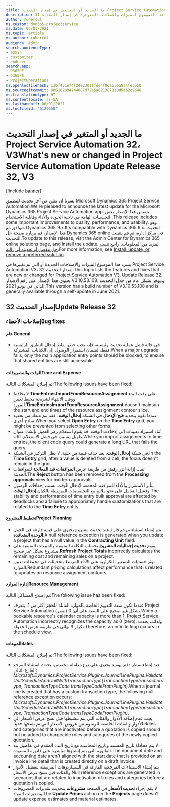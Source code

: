 ```yaml
---
title: ما الجديد أو المتغير في إصدار التحديث Project Service Automation 32، V3
description: يسرد هذا الموضوع الميزات والإصلاحات المتوفرة في إصدار التحديث 31 Project Service Automation، V3.
author: ruhercul
ms.custom: dyn365-projectservice
ms.date: 06/01/2021
ms.topic: article
ms.author: ruhercul
audience: Admin
search.audienceType:
- admin
- customizer
- enduser
search.app:
- D365CE
- D365PS
- ProjectOperations
ms.openlocfilehash: 11bf451ef4f24e2301ffde4f86a556a8a4fe30b0
ms.sourcegitcommit: 886102894244887d72e5a6213071e8d8a52c9d48
ms.translationtype: HT
ms.contentlocale: ar-SA
ms.lasthandoff: 06/01/2021
ms.locfileid: "6129650"
---
```

# <a name="whats-new-or-changed-in-project-service-automation-update-release-32-v3"></a><span data-ttu-id="6920e-103">ما الجديد أو المتغير في إصدار التحديث Project Service Automation 32، V3</span><span class="sxs-lookup"><span data-stu-id="6920e-103">What's new or changed in Project Service Automation Update Release 32, V3</span></span>

[!include [banner](../includes/psa-now-project-operations.md)]

<span data-ttu-id="6920e-104">يسرنا أن نعلن عن آخر تحديث للتطبيق Microsoft Dynamics 365 Project Service Automation.</span><span class="sxs-lookup"><span data-stu-id="6920e-104">We're pleased to announce the latest update for the Microsoft Dynamics 365 Project Service Automation app.</span></span> <span data-ttu-id="6920e-105">يتضمن هذا الإصدار بعض التحسينات الهامة من ناحية الجودة والأداء وقابلية الاستخدام.</span><span class="sxs-lookup"><span data-stu-id="6920e-105">This release includes some important improvements to quality, performance, and usability.</span></span> <span data-ttu-id="6920e-106">وهو متوافق مع Dynamics 365 9.x.</span><span class="sxs-lookup"><span data-stu-id="6920e-106">It's compatible with Dynamics 365 9.x.</span></span> <span data-ttu-id="6920e-107">لتحديث هذا الإصدار، قم بزيارة صفحة حل Dynamics 365 online في مركز إدارة، ثم قم بتثبيت التحديث.</span><span class="sxs-lookup"><span data-stu-id="6920e-107">To update to this release, visit the Admin Center for Dynamics 365 online solutions page, and install the update.</span></span> <span data-ttu-id="6920e-108">لمزيد من المعلومات، راجع [تثبيت حل مفضل أو تحديثه أو إزالته](/power-platform/admin/install-remove-preferred-solution).</span><span class="sxs-lookup"><span data-stu-id="6920e-108">For more information, see [Install, update, or remove a preferred solution](/power-platform/admin/install-remove-preferred-solution).</span></span>

<span data-ttu-id="6920e-109">يسرد هذا الموضوع الميزات والإصلاحات الجديدة أو التي تم تغييرها في Project Service Automation V3، إصدار التحديث 32.</span><span class="sxs-lookup"><span data-stu-id="6920e-109">This topic lists the features and fixes that are new or changed for Project Service Automation V3, Update Release 32.</span></span> <span data-ttu-id="6920e-110">يحتوي هذا الإصدار على رقم الإصدار V3.10.53.108، ويتوفر بشكل عام من خلال التحديث الذاتي في يونيو 2021.</span><span class="sxs-lookup"><span data-stu-id="6920e-110">This version has a build number of V3.10.53.108 and is generally available through a self-update in June 2021.</span></span>

## <a name="update-release-32"></a><span data-ttu-id="6920e-111">إصدار التحديث 32</span><span class="sxs-lookup"><span data-stu-id="6920e-111">Update Release 32</span></span>

### <a name="bug-fixes"></a><span data-ttu-id="6920e-112">إصلاحات الأخطاء</span><span class="sxs-lookup"><span data-stu-id="6920e-112">Bug fixes</span></span>

#### <a name="general"></a><span data-ttu-id="6920e-113">عام </span><span class="sxs-lookup"><span data-stu-id="6920e-113">General</span></span>

- <span data-ttu-id="6920e-114">في حالة فشل عملية تحديث رئيسية، فإنه يجب حظر نقاط إدخال التطبيق الرئيسية فقط، لضمان استمرار الوصول إلى الكيانات المشتركة.</span><span class="sxs-lookup"><span data-stu-id="6920e-114">When a major upgrade fails, only the main application entry points should be blocked, to ensure that shared entities are still accessible.</span></span>

#### <a name="time-and-expense"></a><span data-ttu-id="6920e-115">الوقت والمصروفات</span><span class="sxs-lookup"><span data-stu-id="6920e-115">Time and Expense</span></span>

<span data-ttu-id="6920e-116">تم إصلاح المشكلات التالية:</span><span class="sxs-lookup"><span data-stu-id="6920e-116">The following issues have been fixed:</span></span>

- <span data-ttu-id="6920e-117">لا يحافظ **TimeEntriesImportFromResourceAssignment** على وقت البدء ووقت الانتهاء لشريحة محيط تعيين المورد.</span><span class="sxs-lookup"><span data-stu-id="6920e-117">**TimeEntriesImportFromResourceAssignment** doesn't maintain the start and end times of the resource assignment contour slice.</span></span>
- <span data-ttu-id="6920e-118">عندما تقوم بتحديد **فتح الإدخال** في الشبكة **إدخال الوقت**، فقد يتم منعك من تحديد نماذج أخرى.</span><span class="sxs-lookup"><span data-stu-id="6920e-118">When you select **Open Entry** on the **Time Entry** grid, you might be prevented from selecting other forms.</span></span>
- <span data-ttu-id="6920e-119">أثناء استيراد تعيينات إلى إدخالات الوقت، قد يقوم استعلام رمز العميل بإنشاء عنوان URL طويل يتسبب في فشل الاستعلام.</span><span class="sxs-lookup"><span data-stu-id="6920e-119">While you import assignments to time entries, the client code query could generate a long URL that fails the query.</span></span>
- <span data-ttu-id="6920e-120">في شبكة **إدخال الوقت**، بعد حذف قيمة من خلية، لا يظل التركيز في الشبكة.</span><span class="sxs-lookup"><span data-stu-id="6920e-120">In the **Time Entry** grid, after a value is deleted from a cell, the focus doesn't remain in the grid.</span></span>
- <span data-ttu-id="6920e-121">تمت إزالة الزر **رفض** من طريقة عرض **الموافقات قيد المعالجة** للموافقات الحديثة.</span><span class="sxs-lookup"><span data-stu-id="6920e-121">The **Reject** button has been removed from the **Processing approvals** view for modern approvals.</span></span>
- <span data-ttu-id="6920e-122">يتأثر الاستقرار والأداء للموافقة المجمعة لإدخال الوقت بسبب إخفاقات الوصول وفشل التعامل على نحو ملائم مع التخصيصات المرتبطة بالكيان **إدخال الوقت**.</span><span class="sxs-lookup"><span data-stu-id="6920e-122">The stability and performance of time entry bulk approval are affected by deadlocks and a failure to appropriately handle customizations that are related to the **Time Entry** entity.</span></span>

#### <a name="project-planning"></a><span data-ttu-id="6920e-123">تخطيط المشروع</span><span class="sxs-lookup"><span data-stu-id="6920e-123">Project Planning</span></span>

- <span data-ttu-id="6920e-124">يتم إنشاء استثناء مرجع فارغ عند تحديث مشروع يحتوي على قيمة فارغة في الحقل **الوحدة المتعاقدة**.</span><span class="sxs-lookup"><span data-stu-id="6920e-124">A null reference exception is generated when you update a project that has a null value in the **Contracting Unit** field.</span></span>
- <span data-ttu-id="6920e-125">يقوم **تحديث إجماليات المشروع** بحساب التكلفة المتبقية والمبيعات المتبقية على مشروع بشكل غير صحيح.</span><span class="sxs-lookup"><span data-stu-id="6920e-125">**Refresh Project Totals** incorrectly calculates the remaining cost and remaining sales on a project.</span></span>
- <span data-ttu-id="6920e-126">تؤثر حسابات التسعير التكرارية على الأداء المرتبط بتحديثات في محيطات تعيين الموارد.</span><span class="sxs-lookup"><span data-stu-id="6920e-126">Redundant pricing calculations affect performance that is related to updates on resource assignment contours.</span></span>

#### <a name="resource-management"></a><span data-ttu-id="6920e-127">إدارة الموارد</span><span class="sxs-lookup"><span data-stu-id="6920e-127">Resource Management</span></span>

<span data-ttu-id="6920e-128">تم إصلاح المشاكل التالية:</span><span class="sxs-lookup"><span data-stu-id="6920e-128">The following issue has been fixed:</span></span>

- <span data-ttu-id="6920e-129">عندما تكون سعة التقويم الخاصة بالموارد القابلة للحجز أكثر من 1، يتعرف Project Service Automation بشكل غير صحيح على السعة على أنها 0 (صفر).</span><span class="sxs-lookup"><span data-stu-id="6920e-129">When a bookable resource's calendar capacity is more than 1, Project Service Automation incorrectly recognizes the capacity as 0 (zero).</span></span> <span data-ttu-id="6920e-130">ولذلك، يحدث تكرار لا نهائي في طريقة عرض الجدولة.</span><span class="sxs-lookup"><span data-stu-id="6920e-130">Therefore, an infinite loop occurs in the schedule view.</span></span>

#### <a name="sales"></a><span data-ttu-id="6920e-131">‏المبيعات</span><span class="sxs-lookup"><span data-stu-id="6920e-131">Sales</span></span>

<span data-ttu-id="6920e-132">تم إصلاح المشكلات التالية:</span><span class="sxs-lookup"><span data-stu-id="6920e-132">The following issues have been fixed:</span></span>

- <span data-ttu-id="6920e-133">عند إنشاء سطر دفتر يومية يحتوي على نوع معاملة مخصص، يحدث استثناء المرجع الفارغ التالي: *Microsoft.Dynamics.ProjectService.Plugins.JournalLinePlugins.ValidateUnitScheduleAndUnitWithTransactionType(TransactionTypetransactionType, TransactionTypeCode transTypeCodeFromPlugin)*.</span><span class="sxs-lookup"><span data-stu-id="6920e-133">When a journal line is created that has a custom transaction type, the following null reference exception occurs: *Microsoft.Dynamics.ProjectService.Plugins.JournalLinePlugins.ValidateUnitScheduleAndUnitWithTransactionType(TransactionTypetransactionType, TransactionTypeCode transTypeCodeFromPlugin)*.</span></span>
- <span data-ttu-id="6920e-134">يجب عدم إضافة الأدوار والفئات التي يتم تنشيطها قبل نسخ عرض الأسعار إلى الأدوار والفئات الخاضعة للرسوم من عروض الأسعار التي تم نسخها حديثًا.</span><span class="sxs-lookup"><span data-stu-id="6920e-134">Roles and categories that are inactivated before a quotation is copied should not be added to chargeable roles and categories of the newly copied quotation.</span></span>
- <span data-ttu-id="6920e-135">لا يتم محاذاة تاريخ المستند وتاريخ المحاسبة مع تاريخ البدء المقدم في تفاصيل بند الفاتورة التي يتم إنشاؤها مباشرة على فاتورة المسودة.</span><span class="sxs-lookup"><span data-stu-id="6920e-135">The document date and accounting date aren't aligned with the start date that is provided on an invoice line detail that is created directly on a draft invoice.</span></span>
- <span data-ttu-id="6920e-136">يتم إنشاء الاستثناءات المرجعية الفارغة في السيناريوهات المرتبطة بتعطيل الأدوار والفئات قبل نسخ عرض الأسعار.</span><span class="sxs-lookup"><span data-stu-id="6920e-136">Null reference exceptions are generated in scenarios that are related to inactivation of roles and categories before a quotation is copied.</span></span>
- <span data-ttu-id="6920e-137">لا يقم إجراء **تحديث الأسعار** في الصفحة **مشروعات** بتحديث تقديرات المصروفات وتقديرات المواد.</span><span class="sxs-lookup"><span data-stu-id="6920e-137">The **Update Prices** action on the **Projects** page doesn't update expense estimates and material estimates.</span></span>

